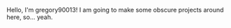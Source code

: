 Hello, I'm gregory90013!
I am going to make some obscure projects around here, so... yeah.

<!---
gregory90013/gregory90013 is a ✨ special ✨ repository because its `README.md` (this file) appears on your GitHub profile.
You can click the Preview link to take a look at your changes.
--->
